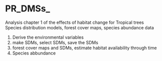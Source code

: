 # PR_DMSs_
Analysis chapter 1 of the effects of habitat change for Tropical trees 
Species distribution models, forest cover maps, species abundance data 

1) Derive the environmental variables 
2) make SDMs, select SDMs, save the SDMs 
3) forest cover maps and SDMs, estimate habitat availability through time 
4) Species abbundance 

